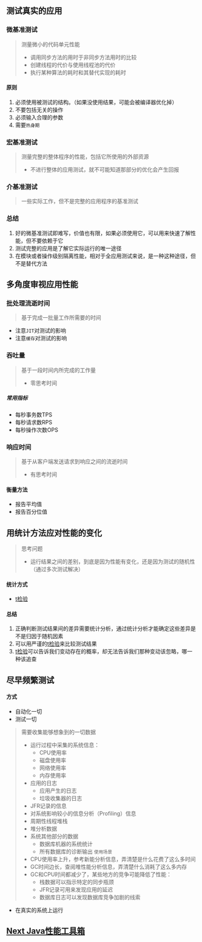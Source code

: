 ## 测试真实的应用

### 微基准测试
> 测量微小的代码单元性能
> - 调用同步方法的用时于非同步方法用时的比较
> - 创建线程的代价与使用线程池的代价
> - 执行某种算法的耗时和其替代实现的耗时

#### 原则
1. 必须使用被测试的结构。（如果没使用结果，可能会被编译器优化掉）
2. 不要包括无关的操作
3. 必须输入合理的参数
4. 需要`热身期`

### 宏基准测试
> 测量完整的整体程序的性能，包括它所使用的外部资源
> - 不进行整体的应用测试，就不可能知道那部分的优化会产生回报

### 介基准测试
> 一些实际工作，但不是完整的应用程序的基准测试


### 总结
1. 好的微基准测试即难写，价值也有限，如果必须使用它，可以用来快速了解性能，但不要依赖于它
2. 测试完整的应用是了解它实际运行的唯一途径
3. 在模块或者操作级别隔离性能，相对于全应用测试来说，是一种这种途径，但不是替代方法

## 多角度审视应用性能

### 批处理流逝时间
> 基于完成一批量工作所需要的时间

- 注意`JIT`对测试的影响
- 注意`缓存`对测试的影响

### 吞吐量
> 基于一段时间内所完成的工作量
> - 零思考时间

##### 常用指标
- 每秒事务数TPS
- 每秒请求数RPS
- 每秒操作次数OPS

### 响应时间
> 基于从客户端发送请求到响应之间的流逝时间
> - 有思考时间

#### 衡量方法
- 报告平均值
- 报告百分位值

## 用统计方法应对性能的变化

> 思考问题
> - 运行结果之间的差别，到底是因为性能有变化，还是因为测试的随机性（通过多次测试解决）

#### 统计方式
- [t检验](/Statistics/Method/Student's-t-test.md)

#### 总结
1. 正确判断测试结果间的差异需要统计分析，通过统计分析才能确定这些差异是不是归因于随机因素
2. 可以用严谨的[t检验](/Statistics/Method/Student's-t-test.md)来比较测试结果
3. [t检验](/Statistics/Method/Student's-t-test.md)可以告诉我们变动存在的概率，却无法告诉我们那种变动该忽略，哪一种该追查

## 尽早频繁测试
#### 方式
- 自动化一切
- 测试一切
> 需要收集能够想象到的一切数据
> - 运行过程中采集的系统信息：
> 	- CPU使用率
> 	- 磁盘使用率
> 	- 网络使用率
> 	- 内存使用率
> - 应用的日志
> 	- 应用产生的日志
> 	- 垃圾收集器的日志
> - JFR记录的信息
> - 对系统影响较小的信息分析（Profiling）信息
> - 周期性线程堆栈
> - 堆分析数据
> - 系统其他部分的数据
> 	- 数据库机器的系统统计
> 	- 所有数据库的诊断输出
> `使用场景`
> - CPU使用率上升，参考新能分析信息，弄清楚是什么花费了这么多时间
> - GC时间边长，查阅堆性能分析信息，弄清楚什么消耗了这么多内存
> - GC和CPU时间都减少了，某些地方的竞争可能降低了性能：
> 	- 栈数据可以指示特定的同步瓶颈
> 	- JFR记录可用来发现应用的延迟
> 	- 数据库日志可以发现数据库竞争加剧的线索
- 在真实的系统上运行

## [Next Java性能工具箱](./TestTool.md)
